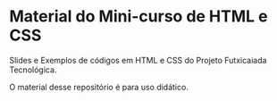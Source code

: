 # Material do Mini-curso de HTML e CSS

Slides e Exemplos de códigos em HTML e CSS do Projeto Futxicaiada Tecnológica.

O material desse repositório é para uso didático.
